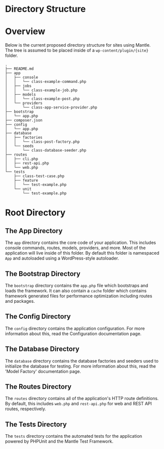 # Directory Structure

# Overview

Below is the current proposed directory structure for sites using Mantle. The
tree is assumed to be placed inside of a `wp-content/plugin/{site}` folder.

```
.
├── README.md
├── app
│   ├── console
│   │   └── class-example-command.php
│   ├── jobs
│   │   └── class-example-job.php
│   ├── models
│   │   └── class-example-post.php
│   └── providers
│       └── class-app-service-provider.php
├── bootstrap
│   └── app.php
├── composer.json
├── config
│   └── app.php
├── database
│   ├── factories
│   │   └── class-post-factory.php
│   └── seeds
│       └── class-database-seeder.php
├── routes
│   ├── cli.php
│   ├── rest-api.php
│   └── web.php
└── tests
    ├── class-test-case.php
    ├── feature
    │   └── test-example.php
    └── unit
        └── test-example.php
```

# Root Directory

## The App Directory

The `app` directory contains the core code of your application. This includes
console commands, routes, models, providers, and more. Most of the application
will live inside of this folder. By default this folder is namespaced `App` and
autoloaded using a WordPress-style autoloader.

## The Bootstrap Directory

The `bootstrap` directory contains the `app.php` file which bootstraps and loads the
framework. It can also contain a `cache` folder which contains framework
generated files for performance optimization including routes and packages.

## The Config Directory

The `config` directory contains the application configuration. For more
information about this, read the Configuration documentation page.

## The Database Directory

The `database` directory contains the database factories and seeders used to
initialize the database for testing. For more information about this, read the
'Model Factory' documentation page.

## The Routes Directory

The `routes` directory contains all of the application's HTTP route definitions.
By default, this includes `web.php` and `rest-api.php` for web and REST API
routes, respectively.

## The Tests Directory

The `tests` directory contains the automated tests for the application powered
by PHPUnit and the Mantle Test Framework.
